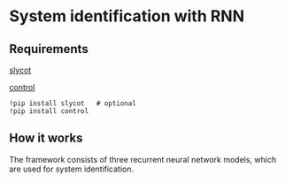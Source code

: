 # System identification with RNN

## Requirements
  [slycot](https://pypi.org/project/slycot/)
  
  [control](https://pypi.org/project/control/)
  
    !pip install slycot   # optional
    !pip install control
    
## How it works
  The framework consists of three recurrent neural network models, which are used for system identification. 
